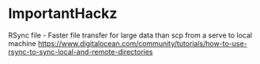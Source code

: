 # ImportantHackz
RSync file - Faster file transfer for large data than scp from a serve to local machine
https://www.digitalocean.com/community/tutorials/how-to-use-rsync-to-sync-local-and-remote-directories

